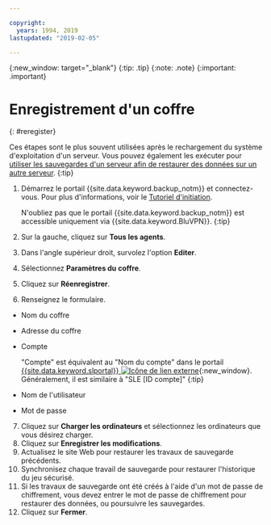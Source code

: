 ```yaml
---

copyright:
  years: 1994, 2019
lastupdated: "2019-02-05"

---
```

{:new_window: target="_blank"}
{:tip: .tip}
{:note: .note}
{:important: .important}

# Enregistrement d'un coffre
{: #reregister}

Ces étapes sont le plus souvent utilisées après le rechargement du système d'exploitation d'un serveur. Vous pouvez également les exécuter pour [utiliser les sauvegardes d'un serveur afin de restaurer des données sur un autre serveur](/docs/infrastructure/Backup?topic=Backup-restorefromotherVSI).
{:tip}

1. Démarrez le portail {{site.data.keyword.backup_notm}} et connectez-vous. Pour plus d'informations, voir le [Tutoriel d'initiation](docs/infrastructure/Backup?topic=Backup-GettingStarted).

   N'oubliez pas que le portail {{site.data.keyword.backup_notm}} est accessible uniquement via {{site.data.keyword.BluVPN}}.
   {:tip}
2. Sur la gauche, cliquez sur **Tous les agents**.
3. Dans l'angle supérieur droit, survolez l'option **Editer**.
4. Sélectionnez **Paramètres du coffre**.
5. Cliquez sur **Réenregistrer**.
6. Renseignez le formulaire.
  - Nom du coffre
  - Adresse du coffre
  - Compte

    "Compte" est équivalent au "Nom du compte" dans le portail [{{site.data.keyword.slportal}} ![Icône de lien externe](../../icons/launch-glyph.svg "Icône de lien externe")](https://control.softlayer.com/){:new_window}. Généralement, il est similaire à "SLE [ID compte]"
    {:tip}
  - Nom de l'utilisateur
  - Mot de passe
7. Cliquez sur **Charger les ordinateurs** et sélectionnez les ordinateurs que vous désirez charger.
8. Cliquez sur **Enregistrer les modifications**.
9. Actualisez le site Web pour restaurer les travaux de sauvegarde précédents.
10. Synchronisez chaque travail de sauvegarde pour restaurer l'historique du jeu sécurisé.
11. Si les travaux de sauvegarde ont été créés à l'aide d'un mot de passe de chiffrement, vous devez entrer le mot de passe de chiffrement pour restaurer des données, ou poursuivre les sauvegardes.
12. Cliquez sur **Fermer**.
